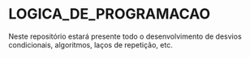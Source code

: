 # LOGICA_DE_PROGRAMACAO
Neste repositório estará presente todo o desenvolvimento de desvios condicionais, algoritmos, laços de repetição, etc.
